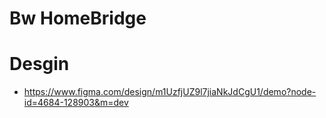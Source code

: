 # Bw HomeBridge


# Desgin
- https://www.figma.com/design/m1UzfjUZ9l7jiaNkJdCgU1/demo?node-id=4684-128903&m=dev

#


